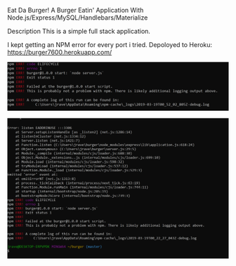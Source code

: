 Eat Da Burger!
A Burger Eatin' Application With Node.js/Express/MySQL/Handlebars/Materialize

Description
This is a simple full stack application.

I kept getting an NPM error for every port i tried. Depoloyed to Heroku: https://burger7600.herokuapp.com/

![alt text](images/npmErrno1.PNG "Logo Title Text 1")


![alt text](images/npmStartissue.PNG "Logo Title Text 2")
